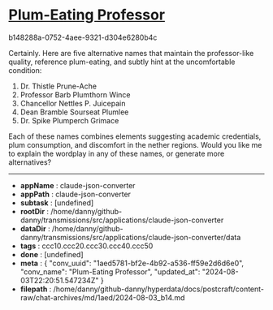 # [Plum-Eating Professor](https://claude.ai/chat/1aed5781-bf2e-4b92-a536-ff59e2d6d6e0)

b148288a-0752-4aee-9321-d304e6280b4c

 Certainly. Here are five alternative names that maintain the professor-like quality, reference plum-eating, and subtly hint at the uncomfortable condition:

1. Dr. Thistle Prune-Ache
2. Professor Barb Plumthorn Wince
3. Chancellor Nettles P. Juicepain
4. Dean Bramble Sourseat Plumlee
5. Dr. Spike Plumperch Grimace

Each of these names combines elements suggesting academic credentials, plum consumption, and discomfort in the nether regions. Would you like me to explain the wordplay in any of these names, or generate more alternatives?

---

* **appName** : claude-json-converter
* **appPath** : claude-json-converter
* **subtask** : [undefined]
* **rootDir** : /home/danny/github-danny/transmissions/src/applications/claude-json-converter
* **dataDir** : /home/danny/github-danny/transmissions/src/applications/claude-json-converter/data
* **tags** : ccc10.ccc20.ccc30.ccc40.ccc50
* **done** : [undefined]
* **meta** : {
  "conv_uuid": "1aed5781-bf2e-4b92-a536-ff59e2d6d6e0",
  "conv_name": "Plum-Eating Professor",
  "updated_at": "2024-08-03T22:20:51.547234Z"
}
* **filepath** : /home/danny/github-danny/hyperdata/docs/postcraft/content-raw/chat-archives/md/1aed/2024-08-03_b14.md